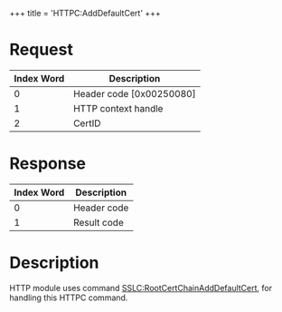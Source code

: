 +++
title = 'HTTPC:AddDefaultCert'
+++

# Request

| Index Word | Description                |
|------------|----------------------------|
| 0          | Header code \[0x00250080\] |
| 1          | HTTP context handle        |
| 2          | CertID                     |

# Response

| Index Word | Description |
|------------|-------------|
| 0          | Header code |
| 1          | Result code |

# Description

HTTP module uses command
[SSLC:RootCertChainAddDefaultCert](SSLC:RootCertChainAddDefaultCert "wikilink"),
for handling this HTTPC command.